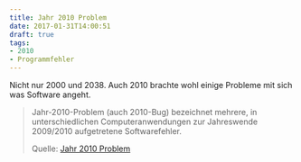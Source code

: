 ```yaml
---
title: Jahr 2010 Problem
date: 2017-01-31T14:00:51
draft: true
tags:
- 2010
- Programmfehler
---
```


Nicht nur 2000 und 2038. Auch 2010 brachte wohl einige Probleme mit sich
was Software angeht.

> Jahr-2010-Problem (auch 2010-Bug) bezeichnet mehrere, in unterschiedlichen
> Computeranwendungen zur Jahreswende 2009/2010 aufgetretene Softwarefehler.
>
> Quelle: [Jahr 2010 Problem](https://de.wikipedia.org/wiki/Jahr-2010-Problem)

